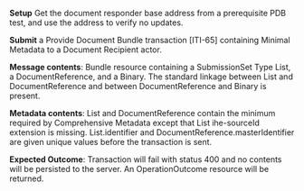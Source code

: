 **Setup** Get the document responder base address from a prerequisite PDB test, and use the address to verify no updates.

**Submit** a Provide Document Bundle transaction [ITI-65] containing Minimal Metadata to a Document Recipient
actor.

**Message contents**: Bundle resource containing a SubmissionSet Type List, a DocumentReference, and a Binary. The standard
linkage between List and DocumentReference and between DocumentReference and Binary is present.

**Metadata contents**: List and DocumentReference contain the minimum required by Comprehensive
 Metadata except that List ihe-sourceId extension is missing.   List.identifier and
DocumentReference.masterIdentifier are given unique values before the transaction is sent.

**Expected Outcome**: Transaction will fail with status 400 and no contents will be persisted to the server. An OperationOutcome resource will be returned.
